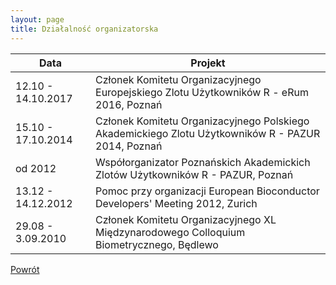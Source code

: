 ```yaml
---
layout: page
title: Działalność organizatorska
---
```


Data | Projekt
--- | ---
12.10 - 14.10.2017 | Członek Komitetu Organizacyjnego Europejskiego Zlotu Użytkowników R - eRum 2016, Poznań
15.10 - 17.10.2014 | Członek Komitetu Organizacyjnego Polskiego Akademickiego Zlotu Użytkowników R - PAZUR 2014, Poznań
od 2012 | Współorganizator Poznańskich Akademickich Zlotów Użytkowników R - PAZUR, Poznań
13.12 - 14.12.2012 | Pomoc przy organizacji European Bioconductor Developers' Meeting 2012, Zurich
29.08 - 3.09.2010	| Członek Komitetu Organizacyjnego XL Międzynarodowego Colloquium Biometrycznego, Będlewo

[Powrót](/cv)
